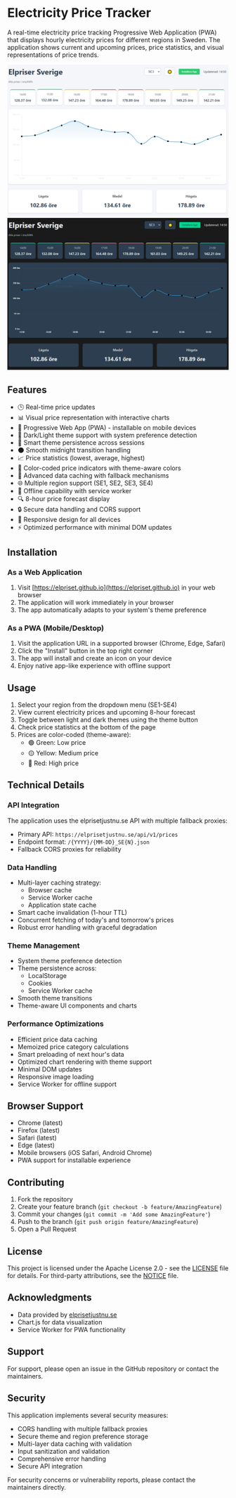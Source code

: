 # Electricity Price Tracker

A real-time electricity price tracking Progressive Web Application (PWA) that displays hourly electricity prices for different regions in Sweden. The application shows current and upcoming prices, price statistics, and visual representations of price trends.

![Electricity Price Tracker - Light Theme](screenshots/app-light.png)
![Electricity Price Tracker - Dark Theme](screenshots/app-dark.png) 

## Features

- 🕒 Real-time price updates
- 📊 Visual price representation with interactive charts
- 📱 Progressive Web App (PWA) - installable on mobile devices
- 🌙 Dark/Light theme support with system preference detection
- 🎯 Smart theme persistence across sessions
- 🌑 Smooth midnight transition handling
- 📈 Price statistics (lowest, average, highest)
- 🎨 Color-coded price indicators with theme-aware colors
- 🔄 Advanced data caching with fallback mechanisms
- 🌐 Multiple region support (SE1, SE2, SE3, SE4)
- 📶 Offline capability with service worker
- 🔍 8-hour price forecast display
- 🔒 Secure data handling and CORS support
- 📱 Responsive design for all devices
- ⚡ Optimized performance with minimal DOM updates

## Installation

### As a Web Application

1. Visit [https://elpriset.github.io](https://elpriset.github.io) in your web browser
2. The application will work immediately in your browser
3. The app automatically adapts to your system's theme preference

### As a PWA (Mobile/Desktop)

1. Visit the application URL in a supported browser (Chrome, Edge, Safari)
2. Click the "Install" button in the top right corner
3. The app will install and create an icon on your device
4. Enjoy native app-like experience with offline support

## Usage

1. Select your region from the dropdown menu (SE1-SE4)
2. View current electricity prices and upcoming 8-hour forecast
3. Toggle between light and dark themes using the theme button
4. Check price statistics at the bottom of the page
5. Prices are color-coded (theme-aware):
   - 🟢 Green: Low price
   - 🟡 Yellow: Medium price
   - 🔴 Red: High price

## Technical Details

### API Integration

The application uses the elprisetjustnu.se API with multiple fallback proxies:
- Primary API: `https://elprisetjustnu.se/api/v1/prices`
- Endpoint format: `/{YYYY}/{MM-DD}_SE{N}.json`
- Fallback CORS proxies for reliability

### Data Handling

- Multi-layer caching strategy:
  - Browser cache
  - Service Worker cache
  - Application state cache
- Smart cache invalidation (1-hour TTL)
- Concurrent fetching of today's and tomorrow's prices
- Robust error handling with graceful degradation

### Theme Management

- System theme preference detection
- Theme persistence across:
  - LocalStorage
  - Cookies
  - Service Worker cache
- Smooth theme transitions
- Theme-aware UI components and charts

### Performance Optimizations

- Efficient price data caching
- Memoized price category calculations
- Smart preloading of next hour's data
- Optimized chart rendering with theme support
- Minimal DOM updates
- Responsive image loading
- Service Worker for offline support

## Browser Support

- Chrome (latest)
- Firefox (latest)
- Safari (latest)
- Edge (latest)
- Mobile browsers (iOS Safari, Android Chrome)
- PWA support for installable experience

## Contributing

1. Fork the repository
2. Create your feature branch (`git checkout -b feature/AmazingFeature`)
3. Commit your changes (`git commit -m 'Add some AmazingFeature'`)
4. Push to the branch (`git push origin feature/AmazingFeature`)
5. Open a Pull Request

## License

This project is licensed under the Apache License 2.0 - see the [LICENSE](LICENSE) file for details. 
For third-party attributions, see the [NOTICE](NOTICE) file.

## Acknowledgments

- Data provided by [elprisetjustnu.se](https://elprisetjustnu.se)
- Chart.js for data visualization
- Service Worker for PWA functionality

## Support

For support, please open an issue in the GitHub repository or contact the maintainers.

## Security

This application implements several security measures:
- CORS handling with multiple fallback proxies
- Secure theme and region preference storage
- Multi-layer data caching with validation
- Input sanitization and validation
- Comprehensive error handling
- Secure API integration

For security concerns or vulnerability reports, please contact the maintainers directly. 